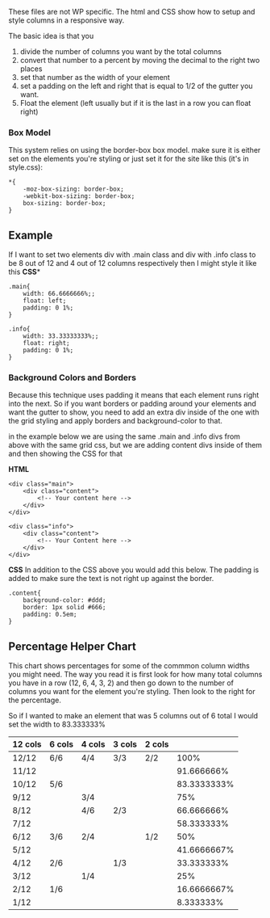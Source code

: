 These files are not WP specific. The html and CSS show how to setup and style columns in a responsive way.

The basic idea is that you 
1. divide the number of columns you want by the total columns
2. convert that number to a percent by moving the decimal to the right two places
3. set that number as the width of your element
4. set a padding on the left and right that is equal to 1/2 of the gutter you want.
5. Float the element (left usually but if it is the last in a row you can float right)

### Box Model
This system relies on using the border-box box model. make sure it is either set on the elements you're styling or just set it for the site like this (it's in style.css):

````
*{
    -moz-box-sizing: border-box;
    -webkit-box-sizing: border-box;
    box-sizing: border-box;
}
````

## Example
If I want to set two elements div with .main class and div with .info class to be 8 out of 12 and 4 out of 12 columns respectively then I might style it like this
**CSS***
````
.main{
    width: 66.6666666%;;
    float: left;
    padding: 0 1%;
}

.info{
    width: 33.33333333%;;
    float: right;
    padding: 0 1%;
}
````

### Background Colors and Borders
Because this technique uses padding it means that each element runs right into the next. So if you want borders or padding around your elements and want the gutter to show, you need to add an extra div inside of the one with the grid styling and apply borders and background-color to that.

in the example below we are using the same .main and .info divs from above with the same grid css, but we are adding content divs inside of them and then showing the CSS for that

**HTML**

````
<div class="main">
    <div class="content">
        <!-- Your content here -->
    </div>
</div>

<div class="info">
    <div class="content">
        <!-- Your Content here -->
    </div>
</div>
````


**CSS**
In addition to the CSS above you would add this below. The padding is added to make sure the text is not right up against the border.
````
.content{
    background-color: #ddd;
    border: 1px solid #666;
    padding: 0.5em;
}
````

## Percentage Helper Chart
This chart shows percentages for some of the commmon column widths you might need. The way you read it is first look for how many total columns you have in a row (12, 6, 4, 3, 2) and then go down to the number of columns you want for the element you're styling. Then look to the right for the percentage. 

So if I wanted to make an element that was 5 columns out of 6 total I would set the width to 83.333333%

| 12 cols | 6 cols | 4 cols | 3 cols | 2 cols |             |
|---------|--------|--------|--------|--------|-------------|
| 12/12   | 6/6    | 4/4    | 3/3    | 2/2    | 100%        |
| 11/12   |        |        |        |        | 91.666666%  |
| 10/12   | 5/6    |        |        |        | 83.3333333% |
| 9/12    |        | 3/4    |        |        | 75%         |
| 8/12    |        | 4/6    | 2/3    |        | 66.666666%  |
| 7/12    |        |        |        |        | 58.333333%  |
| 6/12    | 3/6    | 2/4    |        | 1/2    | 50%         |
| 5/12    |        |        |        |        | 41.6666667% |
| 4/12    | 2/6    |        | 1/3    |        | 33.333333%  |
| 3/12    |        | 1/4    |        |        | 25%         |
| 2/12    | 1/6    |        |        |        | 16.6666667% |
| 1/12    |        |        |        |        | 8.333333%   |




